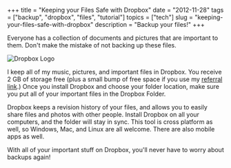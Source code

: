 +++
title = "Keeping your Files Safe with Dropbox"
date = "2012-11-28"
tags = ["backup", "dropbox", "files", "tutorial"]
topics = ["tech"]
slug = "keeping-your-files-safe-with-dropbox"
description = "Backup your files!"
+++

Everyone has a collection of documents and pictures that are important to them. Don't make the mistake of not backing up these files.

![Dropbox Logo](/images/dropbox_logo.png)

I keep all of my music, pictures, and important files in Dropbox. You receive 2 GB of storage free (plus a small bump of free space if you use my [referral link](http://db.tt/Vwz5aVD).) Once you install Dropbox and choose your folder location, make sure you put all of your important files in the Dropbox Folder.

Dropbox keeps a revision history of your files, and allows you to easily share files and photos with other people. Install Dropbox on all your computers, and the folder will stay in sync. This tool is cross platform as well, so Windows, Mac, and Linux are all welcome. There are also mobile apps as well.

With all of your important stuff on Dropbox, you'll never have to worry about backups again!
